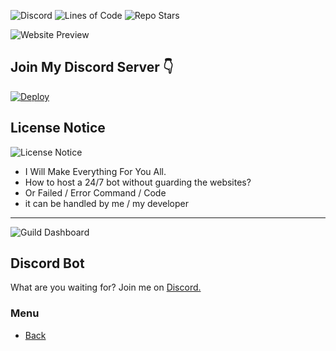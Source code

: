 

![Discord](https://img.shields.io/discord/236608364333891585?color=6ca294&amp;label=Support&amp;style=for-the-badge)
![Lines of Code](https://img.shields.io/tokei/lines/github/DBots-co/Website?color=6ca294&style=for-the-badge)
![Repo Stars](https://img.shields.io/github/stars/DBots-co/Website?color=6ca294&style=for-the-badge)

![Website Preview](https://cdn.discordapp.com/attachments/786045036571787307/788402933837856808/images.jpeg)
## Join My Discord Server 👇
[![Deploy](https://cdn.discordapp.com/attachments/786045036571787307/788403803455225916/images_1.png)](https://discord.gg/NZwwSUx8es)

## License Notice
![License Notice](https://encrypted-tbn0.gstatic.com/images?q=tbn:ANd9GcSHutbK_oJVsumOUHPzFaP-iIgeAVhHMMKrWA&usqp=CAU)
- I Will Make Everything For You All.
- How to host a 24/7 bot without guarding the websites?
- Or Failed / Error Command / Code
- it can be handled by me / my developer
---

![Guild Dashboard](https://i.ibb.co/2Sjght0/dbots.png)

## Discord Bot
What are you waiting for? Join me on [Discord.](https://discord.gg/NZwwSUx8es)

### Menu
- [Back](https://github.com/Failpfailp/Home/edit/main/README.md)
